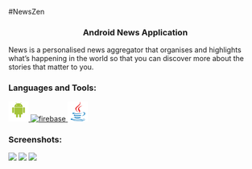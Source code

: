 #NewsZen

<h3 align="center">Android News Application</h3>

 News is a personalised news aggregator that organises and highlights what’s happening in the world so that you can discover more about the stories that matter to you.

<h3 align="left">Languages and Tools:</h3>
<p align="left"> <a href="https://developer.android.com" target="_blank" rel="noreferrer"> <img src="https://raw.githubusercontent.com/devicons/devicon/master/icons/android/android-original-wordmark.svg" alt="android" width="40" height="40"/> </a> <a href="https://firebase.google.com/" target="_blank" rel="noreferrer"> <img src="https://www.vectorlogo.zone/logos/firebase/firebase-icon.svg" alt="firebase" width="40" height="40"/> </a> <a href="https://www.java.com" target="_blank" rel="noreferrer"> <img src="https://raw.githubusercontent.com/devicons/devicon/master/icons/java/java-original.svg" alt="java" width="40" height="40"/> </a> </p>

<h3 align="left">Screenshots:</h3>
<p float="left">
  <img src="https://i.postimg.cc/fTCC6wLP/Screenshot-20211222-163748-Newszen.jpg" width="100" />
  <img src="https://i.postimg.cc/fTCC6wLP/Screenshot-20211222-163748-Newszen.jpgg" width="100" /> 
  <img src="https://i.postimg.cc/fTCC6wLP/Screenshot-20211222-163748-Newszen.jpg" width="100" />
</p>
